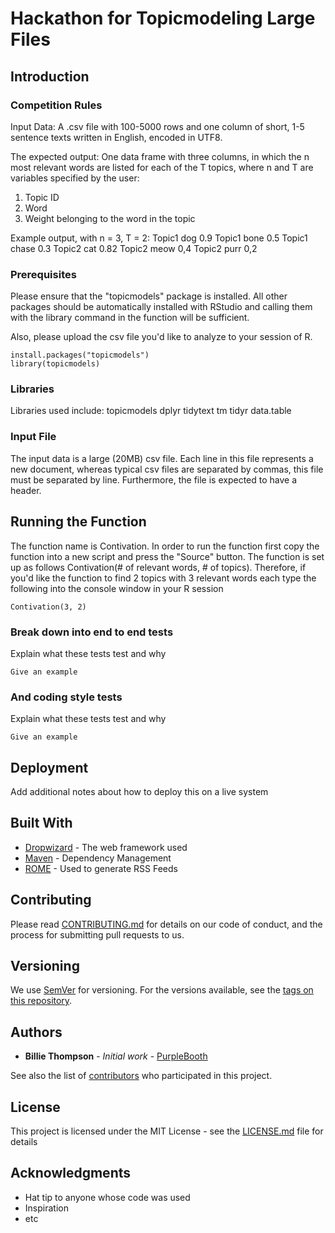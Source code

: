 # Hackathon for Topicmodeling Large Files

## Introduction
### Competition Rules
 Input Data: 
 A .csv file with 100-5000 rows and one column of short, 1-5 sentence texts written in English, encoded in UTF8. 
 
 The expected output: 
 One data frame with three columns, in which the n most relevant words are listed for each of the T topics, where n and T are variables specified by the user: 
 1. Topic ID 
 2. Word 
 3. Weight belonging to the word in the topic 

Example output, with n = 3, T = 2: 
 Topic1   dog     0.9 
 Topic1   bone    0.5 
 Topic1   chase   0.3 
 Topic2   cat     0.82 
 Topic2   meow    0,4 
 Topic2   purr    0,2

### Prerequisites

Please ensure that the "topicmodels" package is installed. All other packages should be automatically installed with RStudio and calling them with the library command in the function will be sufficient.

Also, please upload the csv file you'd like to analyze to your session of R.
```
install.packages("topicmodels")
library(topicmodels)
```
### Libraries
Libraries used include:
  topicmodels
  dplyr
  tidytext
  tm
  tidyr
  data.table
  
### Input File

The input data is a large (20MB) csv file. Each line in this file represents a new document, whereas typical csv files are separated by commas, this file must be separated by line. Furthermore, the file is expected to have a header.

## Running the Function

The function name is Contivation. In order to run the function first copy the function into a new script and press the "Source" button.
The function is set up as follows Contivation(# of relevant words, # of topics). Therefore, if you'd like the function to find 2 topics with 3 relevant words each type the following into the console window in your R session

```
Contivation(3, 2)
```

### Break down into end to end tests

Explain what these tests test and why

```
Give an example
```

### And coding style tests

Explain what these tests test and why

```
Give an example
```

## Deployment

Add additional notes about how to deploy this on a live system

## Built With

* [Dropwizard](http://www.dropwizard.io/1.0.2/docs/) - The web framework used
* [Maven](https://maven.apache.org/) - Dependency Management
* [ROME](https://rometools.github.io/rome/) - Used to generate RSS Feeds

## Contributing

Please read [CONTRIBUTING.md](https://gist.github.com/PurpleBooth/b24679402957c63ec426) for details on our code of conduct, and the process for submitting pull requests to us.

## Versioning

We use [SemVer](http://semver.org/) for versioning. For the versions available, see the [tags on this repository](https://github.com/your/project/tags). 

## Authors

* **Billie Thompson** - *Initial work* - [PurpleBooth](https://github.com/PurpleBooth)

See also the list of [contributors](https://github.com/your/project/contributors) who participated in this project.

## License

This project is licensed under the MIT License - see the [LICENSE.md](LICENSE.md) file for details

## Acknowledgments

* Hat tip to anyone whose code was used
* Inspiration
* etc

